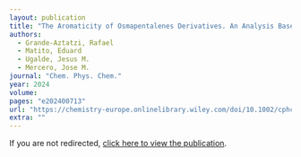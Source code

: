 ```yaml
---
layout: publication
title: "The Aromaticity of Osmapentalenes Derivatives. An Analysis Based on Electron‐delocalization Indices."
authors:
  - Grande-Aztatzi, Rafael
  - Matito, Eduard
  - Ugalde, Jesus M.
  - Mercero, Jose M.
journal: "Chem. Phys. Chem."
year: 2024
volume: 
pages: "e202400713"
url: "https://chemistry-europe.onlinelibrary.wiley.com/doi/10.1002/cphc.202400713"
extra: ""
---
```


<meta http-equiv="refresh" content="0; URL='https://chemistry-europe.onlinelibrary.wiley.com/doi/10.1002/cphc.202400713'" />

If you are not redirected, [click here to view the publication](https://chemistry-europe.onlinelibrary.wiley.com/doi/10.1002/cphc.202400713).
